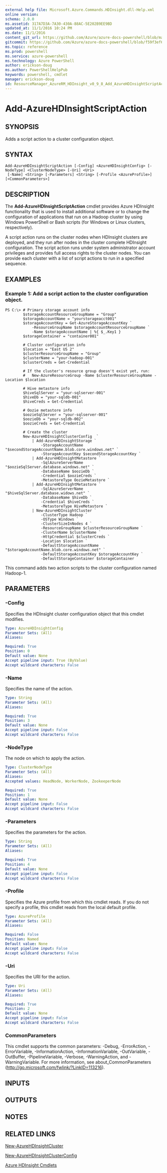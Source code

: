 ```yaml
---
external help file: Microsoft.Azure.Commands.HDInsight.dll-Help.xml
online version: 
schema: 2.0.0
ms.assetid: 317A7D3A-7A30-430A-88AC-5E202B9EE9BD
updated_at: 11/1/2016 10:24 PM
ms.date: 11/1/2016
content_git_url: https://github.com/Azure/azure-docs-powershell/blob/master/azureps-cmdlets-docs/ResourceManager/AzureRM.HDInsight/v0.9.8/Add-AzureHDInsightScriptAction.md
gitcommit: https://github.com/Azure/azure-docs-powershell/blob/f59f3ef60bc592383812213e69fd77ba950759ed/azureps-cmdlets-docs/ResourceManager/AzureRM.HDInsight/v0.9.8/Add-AzureHDInsightScriptAction.md
ms.topic: reference
ms.prod: powershell
ms.service: azure-powershell
ms.technology: Azure PowerShell
author: erickson-doug
ms.author: PowerShellHelpPub
keywords: powershell, cmdlet
manager: erickson-doug
id: ResourceManager_AzureRM_HDInsight_v0_9_8_Add_AzureHDInsightScriptAction_md
---
```


# Add-AzureHDInsightScriptAction

## SYNOPSIS
Adds a script action to a cluster configuration object.

## SYNTAX

```
Add-AzureHDInsightScriptAction [-Config] <AzureHDInsightConfig> [-NodeType] <ClusterNodeType> [-Uri] <Uri>
 [-Name] <String> [-Parameters] <String> [-Profile <AzureProfile>] [<CommonParameters>]
```

## DESCRIPTION
The **Add-AzureHDInsightScriptAction** cmdlet provides Azure HDInsight functionality that is used to install additional software or to change the configuration of applications that run on a Hadoop cluster by using Windows PowerShell or Bash scripts (for Windows or Linux clusters, respectively).

A script action runs on the cluster nodes when HDInsight clusters are deployed, and they run after nodes in the cluster complete HDInsight configuration.
The script action runs under system administrator account privileges and provides full access rights to the cluster nodes.
You can provide each cluster with a list of script actions to run in a specified sequence.

## EXAMPLES

### Example 1: Add a script action to the cluster configuration object.
```
PS C:\> # Primary storage account info
        $storageAccountResourceGroupName = "Group"
        $storageAccountName = "yourstorageacct001"
        $storageAccountKey = Get-AzureStorageAccountKey `
            -ResourceGroupName $storageAccountResourceGroupName `
            -Name $storageAccountName | %{ $_.Key1 }
        $storageContainer = "container001"

        # Cluster configuration info
        $location = "East US 2"
        $clusterResourceGroupName = "Group"
        $clusterName = "your-hadoop-001"
        $clusterCreds = Get-Credential

        # If the cluster's resource group doesn't exist yet, run:
        #   New-AzureResourceGroup -Name $clusterResourceGroupName -Location $location

        # Hive metastore info
        $hiveSqlServer = "your-sqlserver-001"
        $hiveDb = "your-sqldb-001"
        $hiveCreds = Get-Credential

        # Oozie metastore info
        $oozieSqlServer = "your-sqlserver-001"
        $oozieDb = "your-sqldb-002"
        $oozieCreds = Get-Credential

        # Create the cluster
        New-AzureHDInsightClusterConfig  `
            | Add-AzureHDInsightStorage `
                -StorageAccountName "$secondStorageAccountName.blob.core.windows.net" `
                -StorageAccountKey $secondStorageAccountKey `
            | Add-AzureHDInsightMetastore `
                -SqlAzureServerName "$oozieSqlServer.database.windows.net" `
                -DatabaseName $oozieDb `
                -Credential $oozieCreds `
                -MetastoreType OozieMetastore `
            | Add-AzureHDInsightMetastore `
                -SqlAzureServerName "$hiveSqlServer.database.widows.net" `
                -DatabaseName $hiveDb `
                -Credential $hiveCreds `
                -MetastoreType HiveMetastore `
            | New-AzureHDInsightCluster `
                -ClusterType Hadoop `
                -OSType Windows `
                -ClusterSizeInNodes 4 `
                -ResourceGroupName $clusterResourceGroupName `
                -ClusterName $clusterName `
                -HttpCredential $clusterCreds `
                -Location $location `
                -DefaultStorageAccountName "$storageAccountName.blob.core.windows.net" `
                -DefaultStorageAccountKey $storageAccountKey `
                -DefaultStorageContainer $storageContainer
```

This command adds two action scripts to the cluster configuration named Hadoop-1.

## PARAMETERS

### -Config
Specifies the HDInsight cluster configuration object that this cmdlet modifies.

```yaml
Type: AzureHDInsightConfig
Parameter Sets: (All)
Aliases: 

Required: True
Position: 0
Default value: None
Accept pipeline input: True (ByValue)
Accept wildcard characters: False
```

### -Name
Specifies the name of the action.

```yaml
Type: String
Parameter Sets: (All)
Aliases: 

Required: True
Position: 3
Default value: None
Accept pipeline input: False
Accept wildcard characters: False
```

### -NodeType
The node on which to apply the action.

```yaml
Type: ClusterNodeType
Parameter Sets: (All)
Aliases: 
Accepted values: HeadNode, WorkerNode, ZookeeperNode

Required: True
Position: 1
Default value: None
Accept pipeline input: False
Accept wildcard characters: False
```

### -Parameters
Specifies the parameters for the action.

```yaml
Type: String
Parameter Sets: (All)
Aliases: 

Required: True
Position: 4
Default value: None
Accept pipeline input: False
Accept wildcard characters: False
```

### -Profile
Specifies the Azure profile from which this cmdlet reads.
If you do not specify a profile, this cmdlet reads from the local default profile.

```yaml
Type: AzureProfile
Parameter Sets: (All)
Aliases: 

Required: False
Position: Named
Default value: None
Accept pipeline input: False
Accept wildcard characters: False
```

### -Uri
Specifies the URI for the action.

```yaml
Type: Uri
Parameter Sets: (All)
Aliases: 

Required: True
Position: 2
Default value: None
Accept pipeline input: False
Accept wildcard characters: False
```

### CommonParameters
This cmdlet supports the common parameters: -Debug, -ErrorAction, -ErrorVariable, -InformationAction, -InformationVariable, -OutVariable, -OutBuffer, -PipelineVariable, -Verbose, -WarningAction, and -WarningVariable. For more information, see about_CommonParameters (http://go.microsoft.com/fwlink/?LinkID=113216).

## INPUTS

## OUTPUTS

## NOTES

## RELATED LINKS

[New-AzureHDInsightCluster](xref:ResourceManager/AzureRM.HDInsight/v0.9.8/New-AzureHDInsightCluster.md)

[New-AzureHDInsightClusterConfig](xref:ResourceManager/AzureRM.HDInsight/v0.9.8/New-AzureHDInsightClusterConfig.md)

[Azure HDInsight Cmdlets](xref:ResourceManager/AzureRM.HDInsight/v0.9.8/AzureRM.HDInsight.md)


